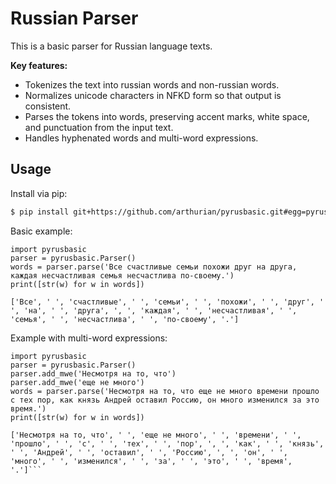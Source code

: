 # Russian Parser

This is a basic parser for Russian language texts. 

**Key features:**

- Tokenizes the text into russian words and non-russian words.
- Normalizes unicode characters in NFKD form so that output is consistent.
- Parses the tokens into words, preserving accent marks, white space, and punctuation from the input text.
- Handles hyphenated words and multi-word expressions.

## Usage

Install via pip:

```sh
$ pip install git+https://github.com/arthurian/pyrusbasic.git#egg=pyrusbasic
```

Basic example:

```
import pyrusbasic
parser = pyrusbasic.Parser()
words = parser.parse('Все счастливые семьи похожи друг на друга, каждая несчастливая семья несчастлива по-своему.')
print([str(w) for w in words])

['Все', ' ', 'счастливые', ' ', 'семьи', ' ', 'похожи', ' ', 'друг', ' ', 'на', ' ', 'друга', ', ', 'каждая', ' ', 'несчастливая', ' ', 'семья', ' ', 'несчастлива', ' ', 'по-своему', '.']
```

Example with multi-word expressions:

```
import pyrusbasic
parser = pyrusbasic.Parser()
parser.add_mwe('Несмотря на то, что')
parser.add_mwe('еще не много')
words = parser.parse('Несмотря на то, что еще не много времени прошло с тех пор, как князь Андрей оставил Россию, он много изменился за это время.')
print([str(w) for w in words])

['Несмотря на то, что', ' ', 'еще не много', ' ', 'времени', ' ', 'прошло', ' ', 'с', ' ', 'тех', ' ', 'пор', ', ', 'как', ' ', 'князь', ' ', 'Андрей', ' ', 'оставил', ' ', 'Россию', ', ', 'он', ' ', 'много', ' ', 'изменился', ' ', 'за', ' ', 'это', ' ', 'время', '.']```
